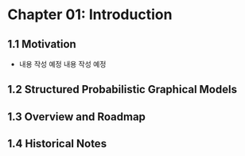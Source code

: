 # Chapter 01: Introduction

## 1.1 Motivation
- 내용 작성 예정
내용 작성 예정

## 1.2 Structured Probabilistic Graphical Models

## 1.3 Overview and Roadmap

## 1.4 Historical Notes